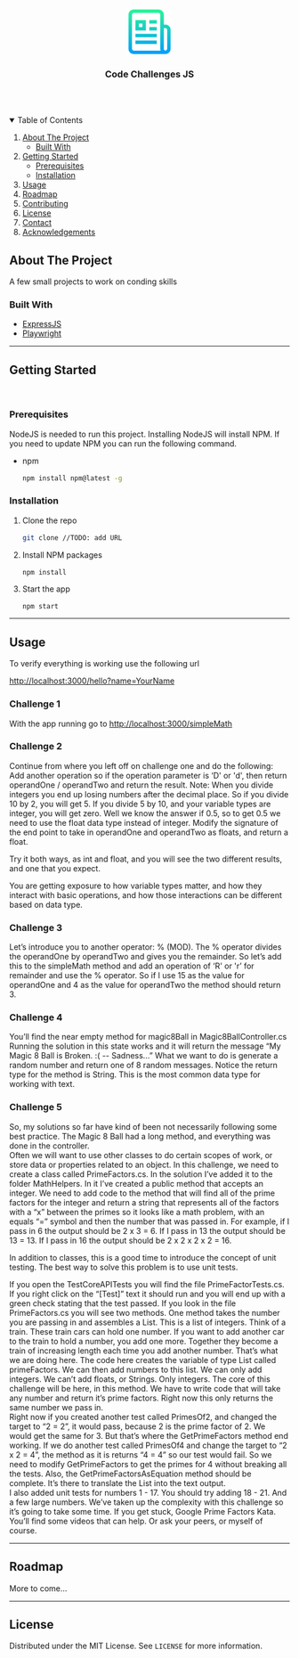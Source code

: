 <!-- PROJECT LOGO -->
<br />
<p align="center">
  <a href="https://github.com/othneildrew/Best-README-Template">
    <img src="images/logo.png" alt="Logo" width="80" height="80">
  </a>

  <h3 align="center">Code Challenges JS</h3>

  <br /><br />

<!-- TABLE OF CONTENTS -->
<details open="open">
  <summary>Table of Contents</summary>
  <ol>
    <li>
      <a href="#about-the-project">About The Project</a>
      <ul>
        <li><a href="#built-with">Built With</a></li>
      </ul>
    </li>
    <li>
      <a href="#getting-started">Getting Started</a>
      <ul>
        <li><a href="#prerequisites">Prerequisites</a></li>
        <li><a href="#installation">Installation</a></li>
      </ul>
    </li>
    <li><a href="#usage">Usage</a></li>
    <li><a href="#roadmap">Roadmap</a></li>
    <li><a href="#contributing">Contributing</a></li>
    <li><a href="#license">License</a></li>
    <li><a href="#contact">Contact</a></li>
    <li><a href="#acknowledgements">Acknowledgements</a></li>
  </ol>
</details>



<!-- ABOUT THE PROJECT -->
## About The Project

A few small projects to work on conding skills

### Built With

* [ExpressJS](https://getbootstrap.com)
* [Playwright](https://jquery.com)

---
<!-- GETTING STARTED -->
## Getting Started
<br />

### Prerequisites

NodeJS is needed to run this project. Installing NodeJS will install NPM. If you need to update NPM you can run the following command.
* npm
  ```sh
  npm install npm@latest -g
  ```

### Installation

1. Clone the repo
   ```sh
   git clone //TODO: add URL
   ```
2. Install NPM packages
   ```sh
   npm install
   ```
3. Start the app
   ```JS
   npm start
   ```


---
<!-- USAGE EXAMPLES -->
## Usage
To verify everything is working use the following url

[http://localhost:3000/hello?name=YourName](http://localhost:3000/hello?name=YourName)


### Challenge 1
With the app running go to [http://localhost:3000/simpleMath](http://localhost:3000/simpleMath)


### Challenge 2
Continue from where you left off on challenge one and do the following:
Add another operation so if the operation parameter is ‘D' or 'd', then return operandOne / operandTwo and return the result.
Note:  When you divide integers you end up losing numbers after the decimal place.  So if you divide 10 by 2, you will get 5.  If you divide 5 by 10, and your variable types are integer, you will get zero.  Well we know the answer if 0.5, so to get 0.5 we need to use the float data type instead of integer.  Modify the signature of the end point to take in operandOne and operandTwo as floats, and return a float.  
 
Try it both ways, as int and float, and you will see the two different results, and one that you expect.
 
You are getting exposure to how variable types matter, and how they interact with basic operations, and how those interactions can be different based on data type.


### Challenge 3
Let’s introduce you to another operator: % (MOD).  The % operator divides the operandOne by operandTwo and gives you the remainder.
So let’s add this to the simpleMath method and add an operation of ‘R' or 'r’ for remainder and use the % operator.
So if I use 15 as the value for operandOne and 4 as the value for operandTwo the method should return 3.



### Challenge 4
You’ll find the near empty method for magic8Ball in Magic8BallController.cs
Running the solution in this state works and it will return the message “My Magic 8 Ball is Broken. :( -- Sadness...”
What we want to do is generate a random number and return one of 8 random messages.
Notice the return type for the method is String.  This is the most common data type for working with text.



### Challenge 5
So, my solutions so far have kind of been not necessarily following some best practice.  The Magic 8 Ball had a long method, and everything was done in the controller.  
Often we will want to use other classes to do certain scopes of work, or store data  or properties related to an object.  In this challenge, we need to create a class called PrimeFactors.cs.  In the solution I’ve added it to the folder MathHelpers.  In it I’ve created a public method that accepts an integer.  We need to add code to the method that will find all of the prime factors for the integer and return a string that represents all of the factors with a “x” between the primes so it looks like a math problem, with an equals “=” symbol and then the number that was passed in.
For example, if I pass in 6 the output should be 2 x 3 = 6.
If I pass in 13 the output should be 13 = 13.
If I pass in 16 the output should be 2 x 2 x 2 x 2 = 16.
 
In addition to classes, this is a good time to introduce the concept of unit testing.  The best way to solve this problem is to use unit tests.  
 
If you open the TestCoreAPITests you will find the file PrimeFactorTests.cs.  If you right click on the “[Test]” text it should run and you will end up with a green check stating that the test passed.
If you look in the file PrimeFactors.cs you will see two methods.  One method takes the number you are passing in and assembles a List<int>.  This is a list of integers.  Think of a train.  These train cars can hold one number.  If you want to add another car to the train to hold a number, you add one more.  Together they become a train of increasing length each time you add another number.  That’s what we are doing here.  The code here creates the variable of type List<int> called primeFactors.  We can then add numbers to this list.  We can only add integers.  We can’t add floats, or Strings.  Only integers.
The core of this challenge will be here, in this method.  We have to write code that will take any number and return it’s prime factors.  Right now this only returns the same number we pass in.  
Right now if you created another test called PrimesOf2, and changed the target to “2 = 2”, it would pass, because 2 is the prime factor of 2.  We would get the same for 3.  But that’s where the GetPrimeFactors method end working. 
If we do another test called PrimesOf4 and change the target to “2 x 2 = 4”, the method as it is returns “4 = 4” so our test would fail.
So we need to modify GetPrimeFactors to get the primes for 4 without breaking all the tests.
Also, the GetPrimeFactorsAsEquation method should be complete.  It’s there to translate the List<int> into the text output.  
I also added unit tests for numbers 1 - 17.  You should try adding 18 - 21.  And a few large numbers.
We’ve taken up the complexity with this challenge so it’s going to take some time.  If you get stuck, Google Prime Factors Kata.  You’ll find some videos that can help.  Or ask your peers, or myself of course.

---
<!-- ROADMAP -->
## Roadmap

More to come...

---
<!-- LICENSE -->
## License

Distributed under the MIT License. See `LICENSE` for more information.